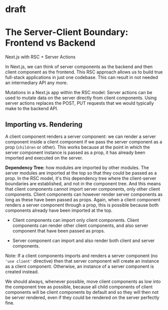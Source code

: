 # draft

# The Server-Client Boundary: Frontend vs Backend

Next.js with RSC + Server Actions

In Next.js, we can think of server components as the backend and then client component as the frontend. This RSC approach allows us to build true full-stack applications in just one codebase. This can result in not needed an intermediary API any more.

Mutations in a Next.js app within the RSC model: Server actions can be used to mutate data on the server directly from client components. Using server actions replaces the POST, PUT requests that we would typically make to the backend API.

## Importing vs. Rendering

A client component renders a server component: we can render a server component inside a client component if we pass the server component as a prop (`children` or other). This works because at the point in which the server component instance is passed as a prop, it has already been imported and executed on the server.

**Dependency Tree:** how modules are imported by other modules. The server modules are imported at the top so that they could be passed as a prop. In the RSC model, it's this dependency tree where the client-server boundaries are established, and not in the component tree. And this means that client components cannot import server components, only other client components. Client components can however render server components as long as these have been passed as props. Again, when a client component renders a server component through a prop, this is possible because both components already have been imported at the top.

- Client components can import only client components. Client components can render other client components, and also server component that have been passed as props.

- Server component can import and also render both client and server components.

Note: If a client components imports and renders a server component (no `'use client'` directive) then that server component will create an instance as a client component. Otherwise, an instance of a server component is created instead.

We should always, whenever possible, move client components as low into the component tree as possible, because all child components of client components will be client components by default and so they will then not be server rendered, even if they could be rendered on the server perfectly fine.
